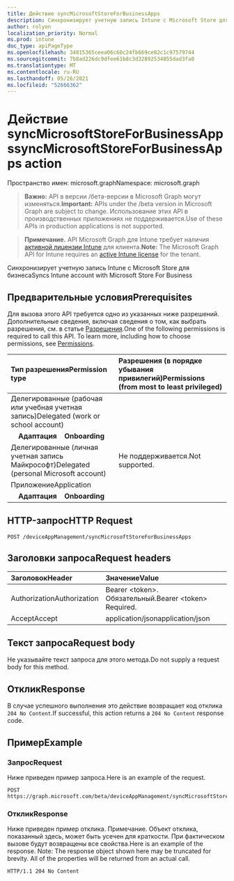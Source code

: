 ```yaml
---
title: Действие syncMicrosoftStoreForBusinessApps
description: Синхронизирует учетную запись Intune с Microsoft Store для бизнеса
author: rolyon
localization_priority: Normal
ms.prod: intune
doc_type: apiPageType
ms.openlocfilehash: 34815365ceea06c60c24fb669ce82c1c97579744
ms.sourcegitcommit: 7b8ad226dc9dfee61b8c3d32892534855dad3fa0
ms.translationtype: MT
ms.contentlocale: ru-RU
ms.lasthandoff: 05/26/2021
ms.locfileid: "52666362"
---
```

# <a name="syncmicrosoftstoreforbusinessapps-action"></a><span data-ttu-id="86cc4-103">Действие syncMicrosoftStoreForBusinessApps</span><span class="sxs-lookup"><span data-stu-id="86cc4-103">syncMicrosoftStoreForBusinessApps action</span></span>

<span data-ttu-id="86cc4-104">Пространство имен: microsoft.graph</span><span class="sxs-lookup"><span data-stu-id="86cc4-104">Namespace: microsoft.graph</span></span>

> <span data-ttu-id="86cc4-105">**Важно:** API в версии /бета-версии в Microsoft Graph могут изменяться.</span><span class="sxs-lookup"><span data-stu-id="86cc4-105">**Important:** APIs under the /beta version in Microsoft Graph are subject to change.</span></span> <span data-ttu-id="86cc4-106">Использование этих API в производственных приложениях не поддерживается.</span><span class="sxs-lookup"><span data-stu-id="86cc4-106">Use of these APIs in production applications is not supported.</span></span>

> <span data-ttu-id="86cc4-107">**Примечание.** API Microsoft Graph для Intune требует наличия [активной лицензии Intune](https://go.microsoft.com/fwlink/?linkid=839381) для клиента.</span><span class="sxs-lookup"><span data-stu-id="86cc4-107">**Note:** The Microsoft Graph API for Intune requires an [active Intune license](https://go.microsoft.com/fwlink/?linkid=839381) for the tenant.</span></span>

<span data-ttu-id="86cc4-108">Синхронизирует учетную запись Intune с Microsoft Store для бизнеса</span><span class="sxs-lookup"><span data-stu-id="86cc4-108">Syncs Intune account with Microsoft Store For Business</span></span>
## <a name="prerequisites"></a><span data-ttu-id="86cc4-109">Предварительные условия</span><span class="sxs-lookup"><span data-stu-id="86cc4-109">Prerequisites</span></span>
<span data-ttu-id="86cc4-p102">Для вызова этого API требуется одно из указанных ниже разрешений. Дополнительные сведения, включая сведения о том, как выбрать разрешения, см. в статье [Разрешения](/graph/permissions-reference).</span><span class="sxs-lookup"><span data-stu-id="86cc4-p102">One of the following permissions is required to call this API. To learn more, including how to choose permissions, see [Permissions](/graph/permissions-reference).</span></span>

|<span data-ttu-id="86cc4-112">Тип разрешения</span><span class="sxs-lookup"><span data-stu-id="86cc4-112">Permission type</span></span>|<span data-ttu-id="86cc4-113">Разрешения (в порядке убывания привилегий)</span><span class="sxs-lookup"><span data-stu-id="86cc4-113">Permissions (from most to least privileged)</span></span>|
|:---|:---|
|<span data-ttu-id="86cc4-114">Делегированные (рабочая или учебная учетная запись)</span><span class="sxs-lookup"><span data-stu-id="86cc4-114">Delegated (work or school account)</span></span>||
| <span data-ttu-id="86cc4-115">&nbsp; &nbsp; **Адаптация**</span><span class="sxs-lookup"><span data-stu-id="86cc4-115">&nbsp; &nbsp; **Onboarding**</span></span> | |<span data-ttu-id="86cc4-116">DeviceManagementApps.ReadWrite.All</span><span class="sxs-lookup"><span data-stu-id="86cc4-116">DeviceManagementApps.ReadWrite.All</span></span>|
|<span data-ttu-id="86cc4-117">Делегированные (личная учетная запись Майкрософт)</span><span class="sxs-lookup"><span data-stu-id="86cc4-117">Delegated (personal Microsoft account)</span></span>|<span data-ttu-id="86cc4-118">Не поддерживается.</span><span class="sxs-lookup"><span data-stu-id="86cc4-118">Not supported.</span></span>|
|<span data-ttu-id="86cc4-119">Приложение</span><span class="sxs-lookup"><span data-stu-id="86cc4-119">Application</span></span>||
| <span data-ttu-id="86cc4-120">&nbsp; &nbsp; **Адаптация**</span><span class="sxs-lookup"><span data-stu-id="86cc4-120">&nbsp; &nbsp; **Onboarding**</span></span> | |<span data-ttu-id="86cc4-121">DeviceManagementApps.ReadWrite.All</span><span class="sxs-lookup"><span data-stu-id="86cc4-121">DeviceManagementApps.ReadWrite.All</span></span>|

## <a name="http-request"></a><span data-ttu-id="86cc4-122">HTTP-запрос</span><span class="sxs-lookup"><span data-stu-id="86cc4-122">HTTP Request</span></span>
<!-- {
  "blockType": "ignored"
}
-->
``` http
POST /deviceAppManagement/syncMicrosoftStoreForBusinessApps
```

## <a name="request-headers"></a><span data-ttu-id="86cc4-123">Заголовки запроса</span><span class="sxs-lookup"><span data-stu-id="86cc4-123">Request headers</span></span>
|<span data-ttu-id="86cc4-124">Заголовок</span><span class="sxs-lookup"><span data-stu-id="86cc4-124">Header</span></span>|<span data-ttu-id="86cc4-125">Значение</span><span class="sxs-lookup"><span data-stu-id="86cc4-125">Value</span></span>|
|:---|:---|
|<span data-ttu-id="86cc4-126">Authorization</span><span class="sxs-lookup"><span data-stu-id="86cc4-126">Authorization</span></span>|<span data-ttu-id="86cc4-127">Bearer &lt;token&gt;. Обязательный.</span><span class="sxs-lookup"><span data-stu-id="86cc4-127">Bearer &lt;token&gt; Required.</span></span>|
|<span data-ttu-id="86cc4-128">Accept</span><span class="sxs-lookup"><span data-stu-id="86cc4-128">Accept</span></span>|<span data-ttu-id="86cc4-129">application/json</span><span class="sxs-lookup"><span data-stu-id="86cc4-129">application/json</span></span>|

## <a name="request-body"></a><span data-ttu-id="86cc4-130">Текст запроса</span><span class="sxs-lookup"><span data-stu-id="86cc4-130">Request body</span></span>
<span data-ttu-id="86cc4-131">Не указывайте текст запроса для этого метода.</span><span class="sxs-lookup"><span data-stu-id="86cc4-131">Do not supply a request body for this method.</span></span>

## <a name="response"></a><span data-ttu-id="86cc4-132">Отклик</span><span class="sxs-lookup"><span data-stu-id="86cc4-132">Response</span></span>
<span data-ttu-id="86cc4-133">В случае успешного выполнения это действие возвращает код отклика `204 No Content`.</span><span class="sxs-lookup"><span data-stu-id="86cc4-133">If successful, this action returns a `204 No Content` response code.</span></span>

## <a name="example"></a><span data-ttu-id="86cc4-134">Пример</span><span class="sxs-lookup"><span data-stu-id="86cc4-134">Example</span></span>
### <a name="request"></a><span data-ttu-id="86cc4-135">Запрос</span><span class="sxs-lookup"><span data-stu-id="86cc4-135">Request</span></span>
<span data-ttu-id="86cc4-136">Ниже приведен пример запроса.</span><span class="sxs-lookup"><span data-stu-id="86cc4-136">Here is an example of the request.</span></span>
``` http
POST https://graph.microsoft.com/beta/deviceAppManagement/syncMicrosoftStoreForBusinessApps
```

### <a name="response"></a><span data-ttu-id="86cc4-137">Отклик</span><span class="sxs-lookup"><span data-stu-id="86cc4-137">Response</span></span>
<span data-ttu-id="86cc4-p103">Ниже приведен пример отклика. Примечание. Объект отклика, показанный здесь, может быть усечен для краткости. При фактическом вызове будут возвращены все свойства.</span><span class="sxs-lookup"><span data-stu-id="86cc4-p103">Here is an example of the response. Note: The response object shown here may be truncated for brevity. All of the properties will be returned from an actual call.</span></span>
``` http
HTTP/1.1 204 No Content
```










